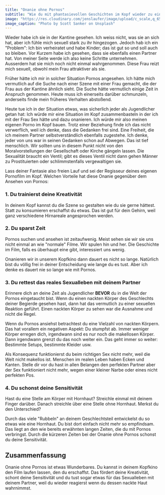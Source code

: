 ```yaml
---
title: "Onanie ohne Pornos"
subtitle: "Wie du mit phantasievollen Geschichten im Kopf wieder zu einer besseren Sexualität findest"
image: "https://res.cloudinary.com/jenslaufer/image/upload/c_scale,q_65,w_800/v1583478656/scott-sanker-IDaeLeKiie0-unsplash.jpg"
image_caption: "Photo by Scott Sanker on Unsplash"
---
```


Wieder habe ich sie in der Kantine gesehen. Ich weiss nicht, was sie an sich hat, aber ich fühle mich sexuell stark zu ihr hingezogen. Jedoch hab ich ein "Problem": Ich bin verheiratet und habe Kinder; das ist gut so und soll auch so bleiben. Vor Kurzem habe ich gesehen, dass sie ebenfalls einen Partner hat. Von meiner Seite werde ich also keine Schritte unternehmen. Ausserdem hat sie mich noch nicht einmal wahrgenommen. Diese Frau reizt mich sexuell, obwohl mein Frau attraktiver als sie.

Früher hätte ich mir in solcher Situation Pornos angesehen. Ich hätte mich vermutlich auf die Suche nach einer Szene mit einer Frau gemacht, die der Frau aus der Kantine ähnlich sieht. Die Suche hätte vermutlich einige Zeit in Anspruch genommen. Heute muss ich einerseits darüber schmunzeln, anderseits finde mein früheres Verhalten abstoßend.

Heute tue ich in der Situation etwas, was sicherlich jeder als Jugendlicher getan hat: Ich würde mir eine Situation im Kopf zusammenbasteln in der ich mit der Frau Sex hätte und dazu onanieren. Ich würde mir also meinen eigenen Porno im Kopf bauen. Trotz einer Beziehung finde ich das nicht verwerflich, weil ich denke, dass die Gedanken frei sind. Eine Freiheit, die ich meinem Partner selbstverständlich ebenfalls zugestehe. Ich denke, jeder von uns war in seinen Gedanken schon auf Abwegen. Das ist tief menschlich. Wir sollten uns in diesem Punkt nicht von den Moralvorstellungen der Gesellschaft oder Kirche gängeln lassen. Die Sexualität braucht ein Ventil; gibt es dieses Ventil nicht dann gehen Männer zu Prostituierten oder schlimmstenfalls vergewaltigen sie.

Lass deiner Fantasie also freien Lauf und sei der Regisseur deines eigenen Pornofilm im Kopf. Welchen Vorteile hat diese Onanie gegenüber dem Ansehen von Pornos:

### 1. Du trainierst deine Kreativität

In deinem Kopf kannst du die Szene so gestalten wie du sie gerne hättest. Statt zu konsumieren erschaffst du etwas. Das ist gut für dein Gehirn, weil ganz verschiedene Hirnareale angesprochen werden.

### 2. Du sparst Zeit

Pornos suchen und ansehen ist zeitaufwenig. Meist sehen sie wir sie uns nicht einmal an wie "normale" Filme. Wir spulen hin und her. Die Geschichte im Film, falls es überhaupt eine gibt, interessiert uns wenig.

Onanieren wir in unserem Kopfkino dann dauert es nicht so lange. Natürlich bist du völlig frei in deiner Entscheidung wie lange du es tust. Aber ich denke es dauert nie so lange wie mit Pornos.

### 3. Du rettest das reales Sexualleben mit deinem Partner

Erinnere dich an deine Zeit als Jugendlicher **BEVOR** du in die Welt der Pornos eingetaucht bist. Wenn du einen nackten Körper des Geschlechts deiner Begierde gesehen hast, dann hat das vermutlich zu einer sexuellen Reaktion geführt. Einen nackten Körper zu sehen war die Ausnahme und nicht die Regel.

Wenn du Pornos ansiehst betrachtest du eine Vielzahl von nackten Körpern. Das hat vorallem ein negativen Aspekt: Du stumpfst ab. Immer weniger Körper erregen dich, irgendwann sind es nur noch die makellosen Körper. Dann irgendwann grenzt du das noch weiter ein. Das geht immer so weiter: Bestimmte Setups, bestimmte Kleider usw.

Als Konsequenz funktionierst du beim richtigen Sex nicht mehr, weil die Welt nicht makellos ist. Menschen im realen Leben haben Ecken und Kanten. Stelle dir vor du hast in allen Belangen den perfekten Partner aber der Sex funktioniert nicht mehr, wegen einer kleiner Narbe oder eines nicht perfekten Pos.

### 4. Du schonst deine Sensitivität

Hast du eine Stelle am Körper mit Hornhaut? Streichle einmal mit deinem Finger darüber.
Danach streichle über eine Stelle ohne Hornhaut. Merkst du den Unterschied?

Durch das viele "Rubbeln" an deinem Geschlechtsteil entwickelst du so etwas wie eine Hornhaut. Du bist dort einfach nicht mehr so empfindsam. Das liegt an den wie bereits erwähnten langen Zeiten, die du mit Pornos verbringst. Durch die kürzeren Zeiten bei der Onanie ohne Pornos schonst du deine Sensitivität.

## Zusammenfassung

Onanie ohne Pornos ist etwas Wunderbares. Du kannst in deinem Kopfkino den Film laufen lassen, den du erschaffst. Das fördert deine Kreativität, schont deine Sensitivität und du tust sogar etwas für das Sexualleben mit deinem Partner, weil du wieder reagierst wenn du dessen nackte Haut wahrnimmst.
